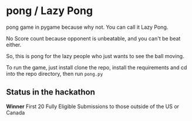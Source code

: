 # pong / Lazy Pong
pong game in pygame because why not. You can call it Lazy Pong.  


No Score count because opponent is unbeatable, and you can't be beat either.  


So, this is pong for the lazy people who just wants to see the ball moving.  


To run the game, just install clone the repo, install the requirements and cd into the repo directory, then run `pong.py`  

## Status in the hackathon
**Winner**  First 20 Fully Eligible Submissions to those outside of the US or Canada